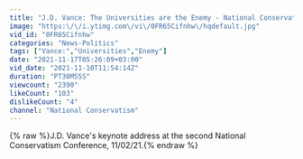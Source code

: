 ```yaml
---
title: "J.D. Vance: The Universities are the Enemy - National Conservatism Conference II"
image: "https:\/\/i.ytimg.com\/vi\/0FR65Cifnhw\/hqdefault.jpg"
vid_id: "0FR65Cifnhw"
categories: "News-Politics"
tags: ["Vance:","Universities","Enemy"]
date: "2021-11-17T05:26:09+03:00"
vid_date: "2021-11-10T11:54:14Z"
duration: "PT30M55S"
viewcount: "2390"
likeCount: "103"
dislikeCount: "4"
channel: "National Conservatism"
---
```

{% raw %}J.D. Vance's keynote address at the second National Conservatism Conference, 11/02/21.{% endraw %}
